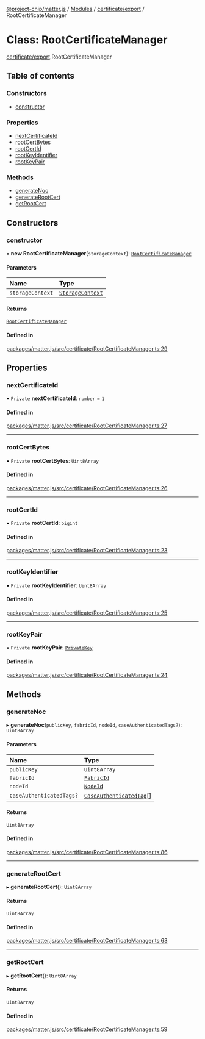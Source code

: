 [@project-chip/matter.js](../README.md) / [Modules](../modules.md) / [certificate/export](../modules/certificate_export.md) / RootCertificateManager

# Class: RootCertificateManager

[certificate/export](../modules/certificate_export.md).RootCertificateManager

## Table of contents

### Constructors

- [constructor](certificate_export.RootCertificateManager.md#constructor)

### Properties

- [nextCertificateId](certificate_export.RootCertificateManager.md#nextcertificateid)
- [rootCertBytes](certificate_export.RootCertificateManager.md#rootcertbytes)
- [rootCertId](certificate_export.RootCertificateManager.md#rootcertid)
- [rootKeyIdentifier](certificate_export.RootCertificateManager.md#rootkeyidentifier)
- [rootKeyPair](certificate_export.RootCertificateManager.md#rootkeypair)

### Methods

- [generateNoc](certificate_export.RootCertificateManager.md#generatenoc)
- [generateRootCert](certificate_export.RootCertificateManager.md#generaterootcert)
- [getRootCert](certificate_export.RootCertificateManager.md#getrootcert)

## Constructors

### constructor

• **new RootCertificateManager**(`storageContext`): [`RootCertificateManager`](certificate_export.RootCertificateManager.md)

#### Parameters

| Name | Type |
| :------ | :------ |
| `storageContext` | [`StorageContext`](storage_export.StorageContext.md) |

#### Returns

[`RootCertificateManager`](certificate_export.RootCertificateManager.md)

#### Defined in

[packages/matter.js/src/certificate/RootCertificateManager.ts:29](https://github.com/project-chip/matter.js/blob/dfd1dc35/packages/matter.js/src/certificate/RootCertificateManager.ts#L29)

## Properties

### nextCertificateId

• `Private` **nextCertificateId**: `number` = `1`

#### Defined in

[packages/matter.js/src/certificate/RootCertificateManager.ts:27](https://github.com/project-chip/matter.js/blob/dfd1dc35/packages/matter.js/src/certificate/RootCertificateManager.ts#L27)

___

### rootCertBytes

• `Private` **rootCertBytes**: `Uint8Array`

#### Defined in

[packages/matter.js/src/certificate/RootCertificateManager.ts:26](https://github.com/project-chip/matter.js/blob/dfd1dc35/packages/matter.js/src/certificate/RootCertificateManager.ts#L26)

___

### rootCertId

• `Private` **rootCertId**: `bigint`

#### Defined in

[packages/matter.js/src/certificate/RootCertificateManager.ts:23](https://github.com/project-chip/matter.js/blob/dfd1dc35/packages/matter.js/src/certificate/RootCertificateManager.ts#L23)

___

### rootKeyIdentifier

• `Private` **rootKeyIdentifier**: `Uint8Array`

#### Defined in

[packages/matter.js/src/certificate/RootCertificateManager.ts:25](https://github.com/project-chip/matter.js/blob/dfd1dc35/packages/matter.js/src/certificate/RootCertificateManager.ts#L25)

___

### rootKeyPair

• `Private` **rootKeyPair**: [`PrivateKey`](../modules/crypto_export.md#privatekey)

#### Defined in

[packages/matter.js/src/certificate/RootCertificateManager.ts:24](https://github.com/project-chip/matter.js/blob/dfd1dc35/packages/matter.js/src/certificate/RootCertificateManager.ts#L24)

## Methods

### generateNoc

▸ **generateNoc**(`publicKey`, `fabricId`, `nodeId`, `caseAuthenticatedTags?`): `Uint8Array`

#### Parameters

| Name | Type |
| :------ | :------ |
| `publicKey` | `Uint8Array` |
| `fabricId` | [`FabricId`](../modules/datatype_export.md#fabricid) |
| `nodeId` | [`NodeId`](../modules/datatype_export.md#nodeid) |
| `caseAuthenticatedTags?` | [`CaseAuthenticatedTag`](../modules/datatype_export.md#caseauthenticatedtag)[] |

#### Returns

`Uint8Array`

#### Defined in

[packages/matter.js/src/certificate/RootCertificateManager.ts:86](https://github.com/project-chip/matter.js/blob/dfd1dc35/packages/matter.js/src/certificate/RootCertificateManager.ts#L86)

___

### generateRootCert

▸ **generateRootCert**(): `Uint8Array`

#### Returns

`Uint8Array`

#### Defined in

[packages/matter.js/src/certificate/RootCertificateManager.ts:63](https://github.com/project-chip/matter.js/blob/dfd1dc35/packages/matter.js/src/certificate/RootCertificateManager.ts#L63)

___

### getRootCert

▸ **getRootCert**(): `Uint8Array`

#### Returns

`Uint8Array`

#### Defined in

[packages/matter.js/src/certificate/RootCertificateManager.ts:59](https://github.com/project-chip/matter.js/blob/dfd1dc35/packages/matter.js/src/certificate/RootCertificateManager.ts#L59)
